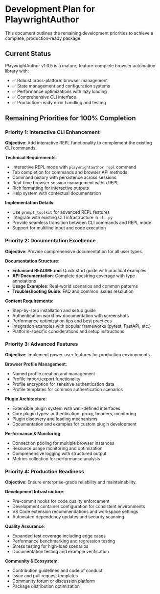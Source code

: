 # Development Plan for PlaywrightAuthor

This document outlines the remaining development priorities to achieve a complete, production-ready package.

## Current Status

PlaywrightAuthor v1.0.5 is a mature, feature-complete browser automation library with:
- ✅ Robust cross-platform browser management 
- ✅ State management and configuration systems
- ✅ Performance optimizations with lazy loading
- ✅ Comprehensive CLI interface
- ✅ Production-ready error handling and testing

## Remaining Priorities for 100% Completion

### Priority 1: Interactive CLI Enhancement

**Objective**: Add interactive REPL functionality to complement the existing CLI commands.

**Technical Requirements**:
- Interactive REPL mode with `playwrightauthor repl` command
- Tab completion for commands and browser API methods
- Command history with persistence across sessions
- Real-time browser session management within REPL
- Rich formatting for interactive outputs
- Help system with contextual documentation

**Implementation Details**:
- Use `prompt_toolkit` for advanced REPL features
- Integrate with existing CLI infrastructure in `cli.py`
- Provide seamless transition between CLI commands and REPL mode
- Support for multiline input and code execution

### Priority 2: Documentation Excellence

**Objective**: Provide comprehensive documentation for all user types.

**Documentation Structure**:
- **Enhanced README.md**: Quick start guide with practical examples
- **API Documentation**: Complete docstring coverage with type annotations
- **Usage Examples**: Real-world scenarios and common patterns
- **Troubleshooting Guide**: FAQ and common issues resolution

**Content Requirements**:
- Step-by-step installation and setup guide
- Authentication workflow documentation with screenshots
- Performance optimization tips and best practices
- Integration examples with popular frameworks (pytest, FastAPI, etc.)
- Platform-specific considerations and setup instructions

### Priority 3: Advanced Features

**Objective**: Implement power-user features for production environments.

**Browser Profile Management**:
- Named profile creation and management
- Profile import/export functionality
- Profile encryption for sensitive authentication data
- Profile templates for common authentication scenarios

**Plugin Architecture**:
- Extensible plugin system with well-defined interfaces
- Core plugin types: authentication, proxy, headers, monitoring
- Plugin discovery and loading mechanisms
- Documentation and examples for custom plugin development

**Performance & Monitoring**:
- Connection pooling for multiple browser instances
- Resource usage monitoring and optimization
- Comprehensive logging with structured output
- Metrics collection for performance analysis

### Priority 4: Production Readiness

**Objective**: Ensure enterprise-grade reliability and maintainability.

**Development Infrastructure**:
- Pre-commit hooks for code quality enforcement  
- Development container configuration for consistent environments
- VS Code extension recommendations and workspace settings
- Automated dependency updates and security scanning

**Quality Assurance**:
- Expanded test coverage including edge cases
- Performance benchmarking and regression testing
- Stress testing for high-load scenarios
- Documentation testing and example verification

**Community & Ecosystem**:
- Contribution guidelines and code of conduct
- Issue and pull request templates
- Community forum or discussion platform
- Package distribution optimization
